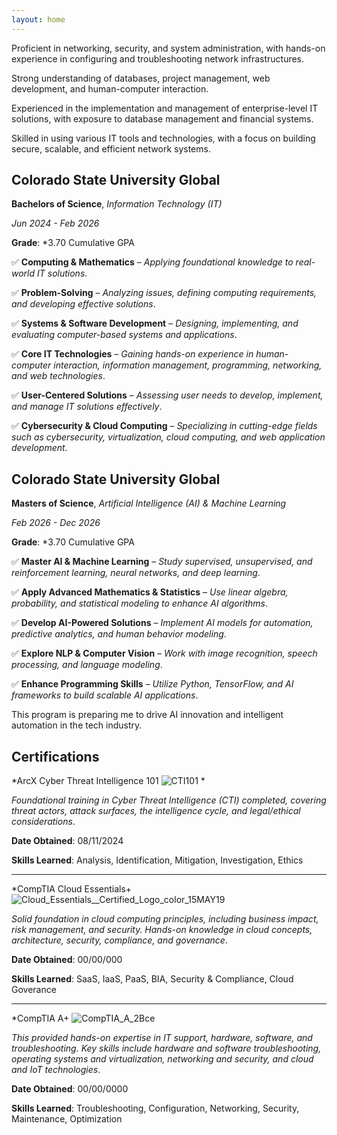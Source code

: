 ```yaml
---
layout: home
---
```


Proficient in networking, security, and system administration, with hands-on experience in configuring and troubleshooting network infrastructures.

Strong understanding of databases, project management, web development, and human-computer interaction.

Experienced in the implementation and management of enterprise-level IT solutions, with exposure to database management and financial systems.

Skilled in using various IT tools and technologies, with a focus on building secure, scalable, and efficient network systems.


## **Colorado State University Global**
**Bachelors of Science**, *Information Technology (IT)*

*Jun 2024 - Feb 2026*

**Grade**: *3.70 Cumulative GPA

✅ **Computing & Mathematics** – *Applying foundational knowledge to real-world IT solutions*.
  	
✅ **Problem-Solving** – *Analyzing issues, defining computing requirements, and developing effective solutions*.
    		
✅ **Systems & Software Development** – *Designing, implementing, and evaluating computer-based systems and applications*.
    		
✅ **Core IT Technologies** – *Gaining hands-on experience in human-computer interaction, information management, programming, networking, and web technologies*.

✅ **User-Centered Solutions** – *Assessing user needs to develop, implement, and manage IT solutions effectively*.

✅ **Cybersecurity & Cloud Computing** – *Specializing in cutting-edge fields such as cybersecurity, virtualization, cloud computing, and web application development*.

## **Colorado State University Global**
**Masters of Science**, *Artificial Intelligence (AI) & Machine Learning*

*Feb 2026 - Dec 2026*

**Grade**: *3.70 Cumulative GPA

✅ **Master AI & Machine Learning** – *Study supervised, unsupervised, and reinforcement learning, neural networks, and deep learning*.

✅ **Apply Advanced Mathematics & Statistics** – *Use linear algebra, probability, and statistical modeling to enhance AI algorithms*.
    	
✅ **Develop AI-Powered Solutions** – *Implement AI models for automation, predictive analytics, and human behavior modeling*.
  	
✅ **Explore NLP & Computer Vision** – *Work with image recognition, speech processing, and language modeling*.

✅ **Enhance Programming Skills** – *Utilize Python, TensorFlow, and AI frameworks to build scalable AI applications*.
  	
This program is preparing me to drive AI innovation and intelligent automation in the tech industry.

## **Certifications**

*ArcX Cyber Threat Intelligence 101 ![CTI101](https://github.com/user-attachments/assets/ee9f333f-5e93-483e-a0bb-6d468a53971a)
*


*Foundational training in Cyber Threat Intelligence (CTI) completed, covering threat actors, attack surfaces, the intelligence cycle, and legal/ethical considerations*.

**Date Obtained**: 08/11/2024

**Skills Learned**: Analysis, Identification, Mitigation, Investigation, Ethics

-----------------------------------

*CompTIA Cloud Essentials+ ![Cloud_Essentials__Certified_Logo_color_15MAY19](https://github.com/user-attachments/assets/78d4451b-8756-4efa-872d-ab3583eb3ec8)

*Solid foundation in cloud computing principles, including business impact, risk management, and security. Hands-on knowledge in cloud concepts, architecture, security, compliance, and governance*.

**Date Obtained**: 00/00/000

**Skills Learned**: SaaS, IaaS, PaaS, BIA, Security & Compliance, Cloud Goverance

------------------------------------

*CompTIA A+ ![CompTIA_A_2Bce](https://github.com/user-attachments/assets/d2e92c21-68e3-4c11-b991-95ff1963d364)

*This provided hands-on expertise in IT support, hardware, software, and troubleshooting. Key skills include hardware and software troubleshooting, operating systems and virtualization, networking and security, and cloud and IoT technologies*.

**Date Obtained**: 00/00/0000

**Skills Learned**: Troubleshooting, Configuration, Networking, Security, Maintenance, Optimization
